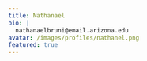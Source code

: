 ```yaml
---
title: Nathanael
bio: |
  nathanaelbruni@email.arizona.edu
avatar: /images/profiles/nathanel.png
featured: true
---
```

